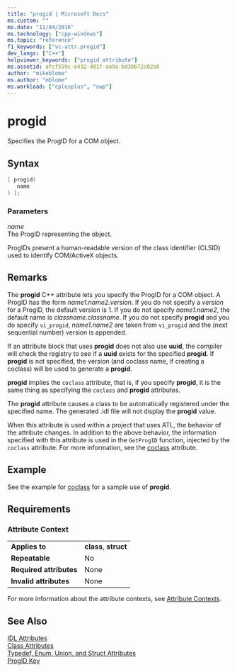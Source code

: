```yaml
---
title: "progid | Microsoft Docs"
ms.custom: ""
ms.date: "11/04/2016"
ms.technology: ["cpp-windows"]
ms.topic: "reference"
f1_keywords: ["vc-attr.progid"]
dev_langs: ["C++"]
helpviewer_keywords: ["progid attribute"]
ms.assetid: afcf559c-e432-481f-aa9a-bd3bb72c02a8
author: "mikeblome"
ms.author: "mblome"
ms.workload: ["cplusplus", "uwp"]
---
```

# progid

Specifies the ProgID for a COM object.

## Syntax

```cpp
[ progid(
   name
) ];
```

### Parameters

*name*  
The ProgID representing the object.

ProgIDs present a human-readable version of the class identifier (CLSID) used to identify COM/ActiveX objects.

## Remarks

The **progid** C++ attribute lets you specify the ProgID for a COM object. A ProgID has the form *name1.name2.version*. If you do not specify a *version* for a ProgID, the default version is 1. If you do not specify *name1.name2*, the default name is *classname.classname*. If you do not specify **progid** and you do specify `vi_progid`, *name1.name2* are taken from `vi_progid` and the (next sequential number) version is appended.

If an attribute block that uses **progid** does not also use **uuid**, the compiler will check the registry to see if a **uuid** exists for the specified **progid**. If **progid** is not specified, the version (and coclass name, if creating a coclass) will be used to generate a **progid**.

**progid** implies the `coclass` attribute, that is, if you specify **progid**, it is the same thing as specifying the `coclass` and **progid** attributes.

The **progid** attribute causes a class to be automatically registered under the specified name. The generated .idl file will not display the **progid** value.

When this attribute is used within a project that uses ATL, the behavior of the attribute changes. In addition to the above behavior, the information specified with this attribute is used in the `GetProgID` function, injected by the `coclass` attribute. For more information, see the [coclass](../windows/coclass.md) attribute.

## Example

See the example for [coclass](../windows/coclass.md) for a sample use of **progid**.

## Requirements

### Attribute Context

|||
|-|-|
|**Applies to**|**class**, **struct**|
|**Repeatable**|No|
|**Required attributes**|None|
|**Invalid attributes**|None|

For more information about the attribute contexts, see [Attribute Contexts](../windows/attribute-contexts.md).

## See Also

[IDL Attributes](../windows/idl-attributes.md)  
[Class Attributes](../windows/class-attributes.md)  
[Typedef, Enum, Union, and Struct Attributes](../windows/typedef-enum-union-and-struct-attributes.md)  
[ProgID Key](/windows/desktop/com/-progid--key)  
